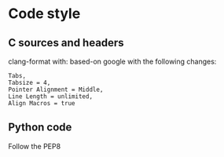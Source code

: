 Code style
==========

C sources and headers
---------------------

clang-format with:
based-on google with the following changes:

    Tabs,
    Tabsize = 4,
    Pointer Alignment = Middle,
    Line Length = unlimited,
    Align Macros = true

Python code
-----------

Follow the PEP8

